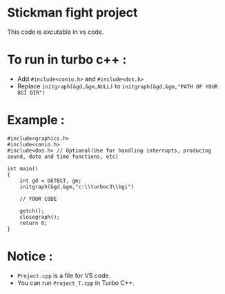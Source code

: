 # Stickman fight project
This code is excutable in vs code.

# To run in turbo c++ :
- Add `#include<conio.h>` and `#include<dos.h>`
- Replace `initgraph(&gd,&gm,NULL)` to `initgraph(&gd,&gm,"PATH OF YOUR BGI DIR")`

# Example :

    #include<graphics.h>
    #include<conio.h>
    #include<dos.h> // Optional(Use for handling interrupts, producing sound, date and time functions, etc)

    int main() 
    {
        int gd = DETECT, gm;
        initgraph(&gd,&gm,"c:\\turboc3\\bgi")

        // YOUR CODE
    
        getch();
        closegraph();
        return 0; 
    }

# Notice :
- `Project.cpp` is a file for VS code.
- You can run `Project_T.cpp` in Turbo C++.
